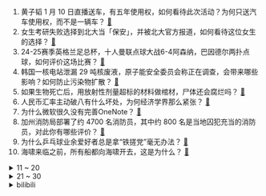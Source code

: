 1. 黄子韬 1 月 10 日直播送车，有五年使用权，如何看待此次活动？为何只送汽车使用权，而不是一辆车？ [:link:](https://www.zhihu.com/question/9252475857)
2. 女生考研失败选择到北大当「保安」，并被北大官方报道，如何看待这位女生的选择？ [:link:](https://www.zhihu.com/question/9379907557)
3. 24-25赛季英格兰足总杯，十人曼联点球大战6-4阿森纳，巴因德尔两扑点球，如何评价这场比赛？ [:link:](https://www.zhihu.com/question/9404632620)
4. 韩国一核电站泄漏 29 吨核废液，原子能安全委员会称正在调查，会带来哪些影响？如何防止污染物扩散？ [:link:](https://www.zhihu.com/question/9418897573)
5. 如果生物死亡后，用放射性剂量超标的材料做棺材，尸体还会腐烂吗？ [:link:](https://www.zhihu.com/question/9190321822)
6. 人民币汇率主动破八有什么坏处，为何经济学界那么紧张？ [:link:](https://www.zhihu.com/question/9079078794)
7. 为什么微软很久没有完善OneNote？ [:link:](https://www.zhihu.com/question/476789663)
8. 加州消防局部署了约 4700 名消防员，其中约 800 名是当地囚犯充当的消防员，对此你有哪些评价？ [:link:](https://www.zhihu.com/question/9309852715)
9. 为什么乒乓球业余爱好者总是拿“铁搓党”毫无办法？ [:link:](https://www.zhihu.com/question/7274005571)
10. 海啸来临之前，所有船都向海啸开去，这是为什么？ [:link:](https://www.zhihu.com/question/31141319)
<details>
<summary>11 ~ 20</summary>

11. 象棋录音门调查结果公布，赵鑫鑫等 3 人被终身禁赛，事件始末有哪些信息值得关注？带来哪些警示？ [:link:](https://www.zhihu.com/question/9382580260)
12. 这支部队放到1940年前后属于什么样的水平？ [:link:](https://www.zhihu.com/question/9253047656)
13. 怎么看待土耳其发现大量稀土元素？ [:link:](https://www.zhihu.com/question/541587720)
14. 欧洲再现负电价，德国电价跌到 0 元以下，持续 4 小时，发电商向购电者付费消耗电力，如何看待此事？ [:link:](https://www.zhihu.com/question/8635755244)
15. 报道称丹麦政府愿同特朗普团队讨论美在格陵兰岛诉求，除出售外其他一切诉求可讨论，透露哪些信息？ [:link:](https://www.zhihu.com/question/9351242142)
16. 网传某高校老师因学生在网络评论区自称「老奴」破防，专业课程要给学生挂科，如何看待此事？ [:link:](https://www.zhihu.com/question/9308674463)
17. 2025 LPL 第一赛段揭幕战 WBG 3:0 零封击败 OMG，如何评价这场比赛？ [:link:](https://www.zhihu.com/question/9412229551)
18. 深圳南山小学数学考试太难延时 20 分钟，像在考语文，如何评价？复杂数学问题背后有多少是阅读理解问题？ [:link:](https://www.zhihu.com/question/9210260996)
19. 浙大一女生用 AI 学术造假被麻省理工开除， AI 的普及对学术发展有何影响？ [:link:](https://www.zhihu.com/question/9138925684)
20. 在中国，米和面谁才是主食之王？ [:link:](https://www.zhihu.com/question/446830972)
</details>
<details>
<summary>21 ~ 30</summary>

21. 《大明王朝 1566》中的嘉靖帝为什么放了海瑞呢？ [:link:](https://www.zhihu.com/question/3813606611)
22. 电视剧《国色芳华》中的「花鸟使」一职在唐朝具体是做什么的？ [:link:](https://www.zhihu.com/question/9037703838)
23. 能否推荐一些入门级但经典的自然科学类科普书籍？ [:link:](https://www.zhihu.com/question/8371665271)
24. 如何评价魏哲鸣在古装剧《国色风华》中的表现？你觉得他饰演的刘畅是个怎样的人？ [:link:](https://www.zhihu.com/question/9148885852)
25. 如何评价综艺《一路繁花》？ [:link:](https://www.zhihu.com/question/9263012420)
26. 大学生放假回家干什么事情比较有意义呢？ [:link:](https://www.zhihu.com/question/9133183245)
27. 从何时开始，即使六国联手也注定打不过秦国了？ [:link:](https://www.zhihu.com/question/7204712943)
28. 如何评价《宿命之环》第八卷？ [:link:](https://www.zhihu.com/question/6352055187)
29. 澳网正赛首个比赛日，郑钦文战胜罗马尼亚选手托多尼，取得澳网开门红，她本场发挥有哪些亮点？ [:link:](https://www.zhihu.com/question/9230456690)
30. 《诡秘之主》中克莱恩是否过于善良？ [:link:](https://www.zhihu.com/question/534990450)
</details><details>
<summary>bilibili</summary>

</details>